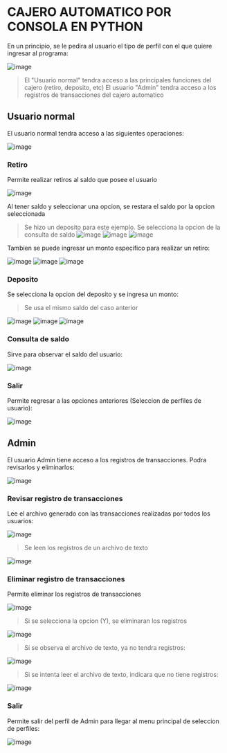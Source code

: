 # CAJERO AUTOMATICO POR CONSOLA EN PYTHON

En un principio, se le pedira al usuario el tipo de perfil con el que quiere ingresar al programa:

![image](https://github.com/Barriose01/CajeroAutomaticoSimplePython/assets/107152796/ca6cdac4-76f9-4b52-8de5-cfdf32b00a91)

> El "Usuario normal" tendra acceso a las principales funciones del cajero (retiro, deposito, etc)
> El usuario "Admin" tendra acceso a los registros de transacciones del cajero automatico

## Usuario normal

El usuario normal tendra acceso a las siguientes operaciones:

![image](https://github.com/Barriose01/CajeroAutomaticoSimplePython/assets/107152796/4b7c18c5-08ea-4b8b-8001-c223875fa73c)

### Retiro

Permite realizar retiros al saldo que posee el usuario 

![image](https://github.com/Barriose01/CajeroAutomaticoSimplePython/assets/107152796/5ec7ce18-378c-46a7-b496-1729e2e55602)

Al tener saldo y seleccionar una opcion, se restara el saldo por la opcion seleccionada

> Se hizo un deposito para este ejemplo. Se selecciona la opcion de la consulta de saldo
 ![image](https://github.com/Barriose01/CajeroAutomaticoSimplePython/assets/107152796/b347009f-6ff5-41aa-b751-96df2885b281)
 ![image](https://github.com/Barriose01/CajeroAutomaticoSimplePython/assets/107152796/58360af3-4819-4730-a33a-4931b8657bc9)
 ![image](https://github.com/Barriose01/CajeroAutomaticoSimplePython/assets/107152796/9ba5b550-c356-4680-b227-723bf3f0bed4)

Tambien se puede ingresar un monto especifico para realizar un retiro:

![image](https://github.com/Barriose01/CajeroAutomaticoSimplePython/assets/107152796/88b7a50e-cb9a-470d-ae13-196d310237b5)
![image](https://github.com/Barriose01/CajeroAutomaticoSimplePython/assets/107152796/23e3c1a3-ea39-4ecb-8ce3-79c3752b0532)
![image](https://github.com/Barriose01/CajeroAutomaticoSimplePython/assets/107152796/2207ac4e-f9e6-4983-a438-400f92c4dbac)

### Deposito

Se selecciona la opcion del deposito y se ingresa un monto:

> Se usa el mismo saldo del caso anterior

![image](https://github.com/Barriose01/CajeroAutomaticoSimplePython/assets/107152796/f319ed55-02b1-4736-877c-53633e6257a3)
![image](https://github.com/Barriose01/CajeroAutomaticoSimplePython/assets/107152796/8e9d2fa2-e69b-4df7-8701-e15c7c1a15a0)
![image](https://github.com/Barriose01/CajeroAutomaticoSimplePython/assets/107152796/25c61c91-456d-4ad9-9b21-27c65f095f58)

### Consulta de saldo

Sirve para observar el saldo del usuario:

![image](https://github.com/Barriose01/CajeroAutomaticoSimplePython/assets/107152796/6df5f72b-0a02-4a3e-bd1b-de512db224d4)


### Salir

Permite regresar a las opciones anteriores (Seleccion de perfiles de usuario):

![image](https://github.com/Barriose01/CajeroAutomaticoSimplePython/assets/107152796/a5893f8a-cab6-4fda-baf0-0b33503e9d9d)

## Admin

El usuario Admin tiene acceso a los registros de transacciones. Podra revisarlos y eliminarlos:

![image](https://github.com/Barriose01/CajeroAutomaticoSimplePython/assets/107152796/8ed5cb2c-54d3-4b9c-a940-58d6dcb541b0)

### Revisar registro de transacciones

Lee el archivo generado con las transacciones realizadas por todos los usuarios:

![image](https://github.com/Barriose01/CajeroAutomaticoSimplePython/assets/107152796/436a5d48-3c71-4c07-bb7c-4ebb8ef47f98)

> Se leen los registros de un archivo de texto

![image](https://github.com/Barriose01/CajeroAutomaticoSimplePython/assets/107152796/9ab0ecd9-dff2-436a-9732-7883bfb1a3db)


### Eliminar registro de transacciones

Permite eliminar los registros de transacciones

![image](https://github.com/Barriose01/CajeroAutomaticoSimplePython/assets/107152796/f01ec454-f19a-4118-9976-ddecce17a51f)

> Si se selecciona la opcion (Y), se eliminaran los registros

![image](https://github.com/Barriose01/CajeroAutomaticoSimplePython/assets/107152796/56149fcb-f97b-4aa8-93bf-1cfac7a0481b)

> Si se observa el archivo de texto, ya no tendra registros:

![image](https://github.com/Barriose01/CajeroAutomaticoSimplePython/assets/107152796/dc4576cf-8657-4a93-95ac-aa3117323ca2)

> Si se intenta leer el archivo de texto, indicara que no tiene registros:

![image](https://github.com/Barriose01/CajeroAutomaticoSimplePython/assets/107152796/2f5b52f4-d6cd-45db-b2c4-ddbca154fcaf)

### Salir

Permite salir del perfil de Admin para llegar al menu principal de seleccion de perfiles:

![image](https://github.com/Barriose01/CajeroAutomaticoSimplePython/assets/107152796/e71ee11e-d637-4115-b749-62ac03e64d66)




















